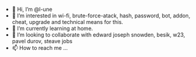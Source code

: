 - 👋 Hi, I’m @l-une
- 👀 I’m interested in wi-fi, brute-force-atack, hash, password, bot, addon, cheat, upgrade and technical means for this.
- 🌱 I’m currently learning at home.
- 💞️ I’m looking to collaborate with edward joseph snowden, besik, w23, pavel durov, steave jobs
- 📫 How to reach me ...

<!---
l-une/l-une is a ✨ special ✨ repository because its `README.md` (this file) appears on your GitHub profile.
You can click the Preview link to take a look at your changes.
--->
